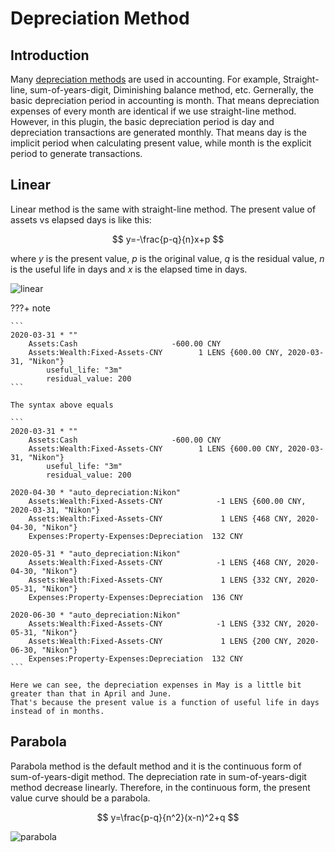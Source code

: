 # Depreciation Method

## Introduction

Many [depreciation methods](https://en.wikipedia.org/wiki/Depreciation) are used in accounting.
For example, Straight-line, sum-of-years-digit, Diminishing balance method, etc.
Gernerally, the basic depreciation period in accounting is month.
That means depreciation expenses of every month are identical if we use straight-line method.
However, in this plugin, the basic depreciation period is day and depreciation transactions are generated monthly.
That means day is the implicit period when calculating present value, while month is the explicit period to generate transactions.

## Linear

Linear method is the same with straight-line method.
The present value of assets vs elapsed days is like this:

$$
y=-\frac{p-q}{n}x+p
$$

where $y$ is the present value, $p$ is the original value, $q$ is the residual value, $n$ is the useful life in days and $x$ is the elapsed time in days.

![linear](https://s1.ax1x.com/2020/04/03/GU3eGn.png)

???+ note

    ```
    2020-03-31 * ""
        Assets:Cash                     -600.00 CNY
        Assets:Wealth:Fixed-Assets-CNY        1 LENS {600.00 CNY, 2020-03-31, "Nikon"}
            useful_life: "3m"
            residual_value: 200
    ```

    The syntax above equals

    ```
    2020-03-31 * ""
        Assets:Cash                     -600.00 CNY                                   
        Assets:Wealth:Fixed-Assets-CNY        1 LENS {600.00 CNY, 2020-03-31, "Nikon"}
            useful_life: "3m"
            residual_value: 200

    2020-04-30 * "auto_depreciation:Nikon"
        Assets:Wealth:Fixed-Assets-CNY            -1 LENS {600.00 CNY, 2020-03-31, "Nikon"}
        Assets:Wealth:Fixed-Assets-CNY             1 LENS {468 CNY, 2020-04-30, "Nikon"}   
        Expenses:Property-Expenses:Depreciation  132 CNY                                   

    2020-05-31 * "auto_depreciation:Nikon"
        Assets:Wealth:Fixed-Assets-CNY            -1 LENS {468 CNY, 2020-04-30, "Nikon"}
        Assets:Wealth:Fixed-Assets-CNY             1 LENS {332 CNY, 2020-05-31, "Nikon"}
        Expenses:Property-Expenses:Depreciation  136 CNY                                

    2020-06-30 * "auto_depreciation:Nikon"
        Assets:Wealth:Fixed-Assets-CNY            -1 LENS {332 CNY, 2020-05-31, "Nikon"}
        Assets:Wealth:Fixed-Assets-CNY             1 LENS {200 CNY, 2020-06-30, "Nikon"}
        Expenses:Property-Expenses:Depreciation  132 CNY
    ```

    Here we can see, the depreciation expenses in May is a little bit greater than that in April and June.
    That's because the present value is a function of useful life in days instead of in months.

## Parabola

Parabola method is the default method and it is the continuous form of sum-of-years-digit method.
The depreciation rate in sum-of-years-digit method decrease linearly.
Therefore, in the continuous form, the present value curve should be a parabola.

$$
y=\frac{p-q}{n^2}(x-n)^2+q
$$

![parabola](https://s1.ax1x.com/2020/04/03/GU3E5j.png)

